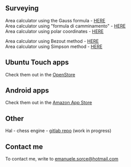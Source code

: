 ## Surveying

Area calculator using the Gauss formula - [HERE](https://tronfortytwo.github.io/gauss-calculator)    
Area calculator using "formula di camminamento" - [HERE](https://tronfortytwo.github.io/camminamento-calculator)    
Area calculator using polar coordinates - [HERE](https://tronfortytwo.github.io/polar-calculator)    
    
Area calculator using Bezout method - [HERE](https://tronfortytwo.github.io/bezout-calculator)    
Area calculator using Simpson method - [HERE](https://tronfortytwo.github.io/simpson-calculator)     

## Ubuntu Touch apps
Check them out in the [OpenStore](https://open-store.io/?sort=relevance&search=author%3AEmanuele%20Sorce "OpenStore")

## Android apps
Check them out in the [Amazon App Store](https://www.amazon.it/s?ie=UTF8&field-brandtextbin=Emanuele%20Sorce&index=mobile-apps&search-type=ss)    

## Other
Hal - chess engine - [gitlab repo](https://gitlab.com/tronfortytwo/hal) (work in progress)

## Contact me
To contact me, write to emanuele.sorce@hotmail.com
